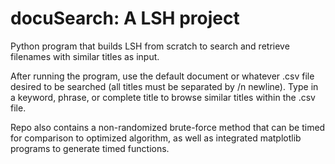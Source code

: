 # docuSearch: A LSH project
Python program that builds LSH from scratch to search and retrieve filenames with similar titles as input.

After running the program, use the default document or whatever .csv file desired to be searched (all titles must be separated by /n newline).
Type in a keyword, phrase, or complete title to browse similar titles within the .csv file.

Repo also contains a non-randomized brute-force method that can be timed for comparison to optimized algorithm, as well as integrated matplotlib programs to generate timed functions.
